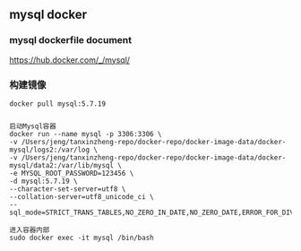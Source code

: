 ## mysql docker

### mysql dockerfile document
https://hub.docker.com/_/mysql/

### 构建镜像
```
docker pull mysql:5.7.19
```

###
```
启动Mysql容器
docker run --name mysql -p 3306:3306 \
-v /Users/jeng/tanxinzheng-repo/docker-repo/docker-image-data/docker-mysql/logs2:/var/log \
-v /Users/jeng/tanxinzheng-repo/docker-repo/docker-image-data/docker-mysql/data2:/var/lib/mysql \
-e MYSQL_ROOT_PASSWORD=123456 \
-d mysql:5.7.19 \
--character-set-server=utf8 \
--collation-server=utf8_unicode_ci \
--sql_mode=STRICT_TRANS_TABLES,NO_ZERO_IN_DATE,NO_ZERO_DATE,ERROR_FOR_DIVISION_BY_ZERO,NO_AUTO_CREATE_USER,NO_ENGINE_SUBSTITUTION

进入容器内部
sudo docker exec -it mysql /bin/bash
```